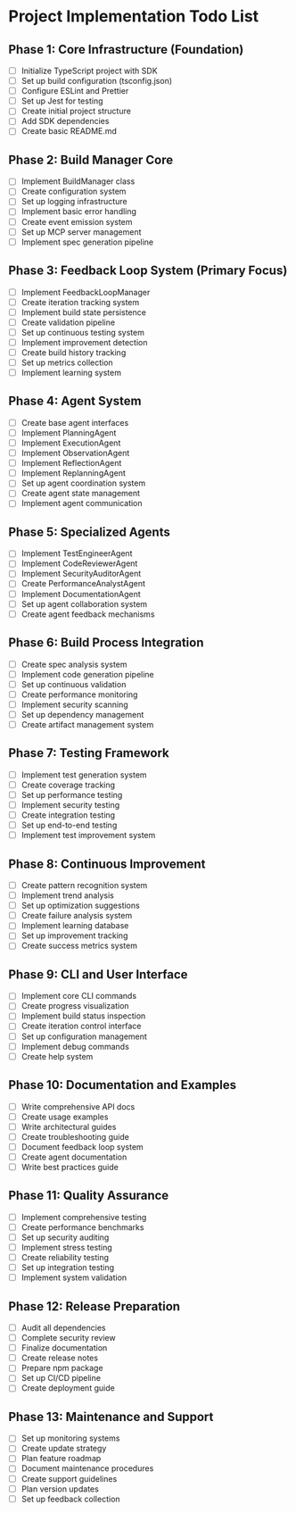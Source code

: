 # Project Implementation Todo List

## Phase 1: Core Infrastructure (Foundation)
- [ ] Initialize TypeScript project with SDK
- [ ] Set up build configuration (tsconfig.json)
- [ ] Configure ESLint and Prettier
- [ ] Set up Jest for testing
- [ ] Create initial project structure
- [ ] Add SDK dependencies
- [ ] Create basic README.md

## Phase 2: Build Manager Core
- [ ] Implement BuildManager class
- [ ] Create configuration system
- [ ] Set up logging infrastructure
- [ ] Implement basic error handling
- [ ] Create event emission system
- [ ] Set up MCP server management
- [ ] Implement spec generation pipeline

## Phase 3: Feedback Loop System (Primary Focus)
- [ ] Implement FeedbackLoopManager
- [ ] Create iteration tracking system
- [ ] Implement build state persistence
- [ ] Create validation pipeline
- [ ] Set up continuous testing system
- [ ] Implement improvement detection
- [ ] Create build history tracking
- [ ] Set up metrics collection
- [ ] Implement learning system

## Phase 4: Agent System
- [ ] Create base agent interfaces
- [ ] Implement PlanningAgent
- [ ] Implement ExecutionAgent
- [ ] Implement ObservationAgent
- [ ] Implement ReflectionAgent
- [ ] Implement ReplanningAgent
- [ ] Set up agent coordination system
- [ ] Create agent state management
- [ ] Implement agent communication

## Phase 5: Specialized Agents
- [ ] Implement TestEngineerAgent
- [ ] Implement CodeReviewerAgent
- [ ] Implement SecurityAuditorAgent
- [ ] Create PerformanceAnalystAgent
- [ ] Implement DocumentationAgent
- [ ] Set up agent collaboration system
- [ ] Create agent feedback mechanisms

## Phase 6: Build Process Integration
- [ ] Create spec analysis system
- [ ] Implement code generation pipeline
- [ ] Set up continuous validation
- [ ] Create performance monitoring
- [ ] Implement security scanning
- [ ] Set up dependency management
- [ ] Create artifact management system

## Phase 7: Testing Framework
- [ ] Implement test generation system
- [ ] Create coverage tracking
- [ ] Set up performance testing
- [ ] Implement security testing
- [ ] Create integration testing
- [ ] Set up end-to-end testing
- [ ] Implement test improvement system

## Phase 8: Continuous Improvement
- [ ] Create pattern recognition system
- [ ] Implement trend analysis
- [ ] Set up optimization suggestions
- [ ] Create failure analysis system
- [ ] Implement learning database
- [ ] Set up improvement tracking
- [ ] Create success metrics system

## Phase 9: CLI and User Interface
- [ ] Implement core CLI commands
- [ ] Create progress visualization
- [ ] Implement build status inspection
- [ ] Create iteration control interface
- [ ] Set up configuration management
- [ ] Implement debug commands
- [ ] Create help system

## Phase 10: Documentation and Examples
- [ ] Write comprehensive API docs
- [ ] Create usage examples
- [ ] Write architectural guides
- [ ] Create troubleshooting guide
- [ ] Document feedback loop system
- [ ] Create agent documentation
- [ ] Write best practices guide

## Phase 11: Quality Assurance
- [ ] Implement comprehensive testing
- [ ] Create performance benchmarks
- [ ] Set up security auditing
- [ ] Implement stress testing
- [ ] Create reliability testing
- [ ] Set up integration testing
- [ ] Implement system validation

## Phase 12: Release Preparation
- [ ] Audit all dependencies
- [ ] Complete security review
- [ ] Finalize documentation
- [ ] Create release notes
- [ ] Prepare npm package
- [ ] Set up CI/CD pipeline
- [ ] Create deployment guide

## Phase 13: Maintenance and Support
- [ ] Set up monitoring systems
- [ ] Create update strategy
- [ ] Plan feature roadmap
- [ ] Document maintenance procedures
- [ ] Create support guidelines
- [ ] Plan version updates
- [ ] Set up feedback collection 